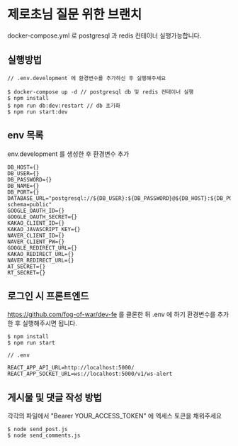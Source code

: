 # 제로초님 질문 위한 브랜치

docker-compose.yml 로 postgresql 과 redis 컨테이너 실행가능합니다.

## 실행방법

```
// .env.development 에 환경변수를 추가하신 후 실행해주세요

$ docker-compose up -d // postgresql db 및 redis 컨테이너 실행
$ npm install
$ npm run db:dev:restart // db 초기화
$ npm run start:dev
```

## env 목록

env.development 를 생성한 후 환경변수 추가

```
DB_HOST={}
DB_USER={}
DB_PASSWORD={}
DB_NAME={}
DB_PORT={}
DATABASE_URL="postgresql://${DB_USER}:${DB_PASSWORD}@${DB_HOST}:${DB_PORT}/${DB_NAME}?schema=public"
GOOGLE_OAUTH_ID={}
GOOGLE_OAUTH_SECRET={}
KAKAO_CLIENT_ID={}
KAKAO_JAVASCRIPT_KEY={}
NAVER_CLIENT_ID={}
NAVER_CLIENT_PW={}
GOOGLE_REDIRECT_URL={}
KAKAO_REDIRECT_URL={}
NAVER_REDIRECT_URL={}
AT_SECRET={}
RT_SECRET={}
```

## 로그인 시 프론트엔드

https://github.com/fog-of-war/dev-fe 를 클론한 뒤 .env 에 하기 환경변수를 추가한 후 실행해주시면 됩니다.

```
$ npm install
$ npm run start
```

```
// .env

REACT_APP_API_URL=http://localhost:5000/
REACT_APP_SOCKET_URL=ws://localhost:5000/v1/ws-alert
```

## 게시물 및 댓글 작성 방법

각각의 파일에서 "Bearer YOUR_ACCESS_TOKEN" 에 엑세스 토큰을 채워주세요

```
$ node send_post.js
$ node send_comments.js
```
